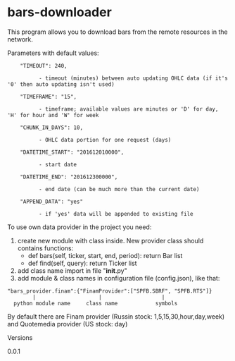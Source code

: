 # bars-downloader

This program allows you to download bars from the remote resources in the network.

Parameters with default values:

        "TIMEOUT": 240,
        
              - timeout (minutes) between auto updating OHLC data (if it's '0' then auto updating isn't used)
              
        "TIMEFRAME": "15",
        
              - timeframe; available values are minutes or 'D' for day, 'H' for hour and 'W' for week
              
        "CHUNK_IN_DAYS": 10,
        
              - OHLC data portion for one request (days)
              
        "DATETIME_START": "201612010000",
        
              - start date
              
        "DATETIME_END": "201612300000",
        
              - end date (can be much more than the current date)
              
        "APPEND_DATA": "yes"
        
              - if 'yes' data will be appended to existing file
              

To use own data provider in the project you need:
  1. create new module with class inside.
     New provider class should contains functions:
     - def bars(self, ticker, start, end, period):
         return Bar list
     - def find(self, query):
         return Ticker list
  2. add class name import in file "__init__.py"
  3. add module & class names in configuration file (config.json), like that:
  
    "bars_provider.finam":{"FinamProvider":["SPFB.SBRF", "SPFB.RTS"]}
            |                    |                   |
      python module name     class name            symbols


By default there are Finam provider (Russin stock: 1,5,15,30,hour,day,week) and Quotemedia provider (US stock: day)

Versions

0.0.1 

